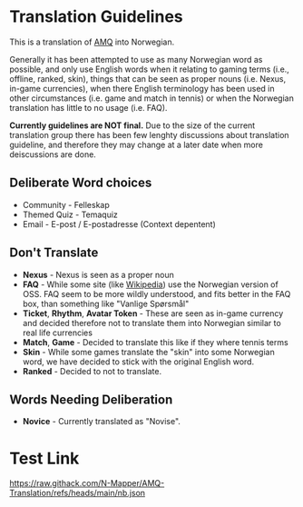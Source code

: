 # Translation Guidelines
This is a translation of [AMQ](https://animemusicquiz.com/) into Norwegian. 

Generally it has been attempted to use as many Norwegian word as possible, and only use English words when it relating to gaming terms (i.e., offline, ranked, skin),  things that can be seen as proper nouns (i.e. Nexus, in-game currencies), when there English terminology has been used in other circumstances (i.e. game and match in tennis) or when the Norwegian translation has little to no usage (i.e. FAQ).

**Currently guidelines are NOT final.** Due to the size of the current translation group there has been few lenghty discussions about translation guideline, and therefore they may change at a later date when more deiscussions are done.

## Deliberate Word choices
- Community - Felleskap
- Themed Quiz - Temaquiz
- Email - E-post / E-postadresse (Context depentent)

## Don't Translate
- **Nexus** - Nexus is seen as a proper noun
- **FAQ** - While some site (like [Wikipedia](https://no.wikipedia.org/wiki/Wikipedia:Ofte_stilte_sp%C3%B8rsm%C3%A5l)) use the Norwegian version of OSS. FAQ seem to be more wildly understood, and fits better in the FAQ box, than something like "Vanlige Spørsmål"
- **Ticket**, **Rhythm**, **Avatar Token** - These are seen as in-game currency and decided therefore not to translate them into Norwegian similar to real life currencies
- **Match**, **Game** - Decided to translate this like if they where tennis terms
- **Skin** - While some games translate the "skin" into some Norwegian word, we have decided to stick with the original English word.
- **Ranked** - Decided to not to translate.

## Words Needing Deliberation

- **Novice** - Currently translated as "Novise". 


# Test Link
https://raw.githack.com/N-Mapper/AMQ-Translation/refs/heads/main/nb.json
